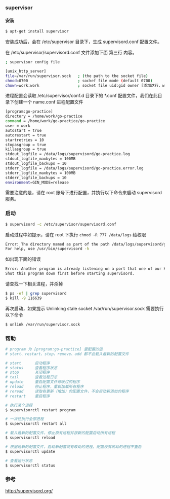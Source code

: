 ### supervisor

#### 安装

```sh
$ apt-get install supervisor
```

安装成功后，会在 /etc/supervisor 目录下，生成 supervisord.conf 配置文件。

在 /etc/supervisor/supervisord.conf 文件添加下面 第三行 内容。

```sh
; supervisor config file

[unix_http_server]
file=/var/run/supervisor.sock   ; (the path to the socket file)
chmod=0700                      ; sockef file mode (default 0700)
chown=work:work                 ; socket file uid:gid owner [添加这行，work 为调用 supervisorctl 进行重启等命令的用户]
```

进程配置会读取 /etc/supervisor/conf.d 目录下的 *.conf 配置文件，我们在此目录下创建一个 name.conf 进程配置文件

```sh
[program:go-practice]                                                           ; 项目名称
directory = /home/work/go-practice                                              ; 程序所在目录
command = /home/work/go-practice/go-practice                                    ; 程序启动命令
user = work                                                                     ; 可使用 supervisorctl 命令的用户
autostart = true                                                                ; 是否跟随 supervisord 的启动而启动
autorestart = true                                                              ; 程序退出后自动重启, 可选值：[unexpected, true, false]
startretries = 10                                                               ; 启动失败自动重试次数
stopasgroup = true                                                              ; 进程被杀死时，是否向这个进程组发送stop信号，包括子进程
killasgroup = true                                                              ; 向进程组发送kill信号，包括子进程
stdout_logfile = /data/logs/supervisord/go-practice.log                         ; 程序正常日志文件，supervisord 目录需手动创建
stdout_logfile_maxbytes = 100MB                                                 ; 程序日志文件大小
stdout_logfile_backups = 10                                                     ; 程序日志保留的备份数
stderr_logfile = /data/logs/supervisord/go-practice.error.log                   ; 程序错误日志文件，supervisord 目录需手动创建
stderr_logfile_maxbytes = 100MB                                                 ; 程序错误日志文件大小
stderr_logfile_backups = 10                                                     ; 程序错误日志保留的备份数
environment=GIN_MODE=release                                                    ; 环境变量，用逗号隔开
```

需要注意的是，请在 root 账号下进行配置，并执行以下命令来启动 supervisord 服务。

### 启动

```sh
$ supervisord -c /etc/supervisor/supervisord.conf
```

启动过程中如提示，请在 root 下执行 `chmod -R 777 /data/logs` 给权限

```sh
Error: The directory named as part of the path /data/logs/supervisord/go-practice.log does not exist. in section 'program:go-practice' (file: '/etc/supervisor/conf.d/go-practice.conf')
For help, use /usr/bin/supervisord -h
```

如出现下面的错误

```sh
Error: Another program is already listening on a port that one of our HTTP servers is configured to use. 
Shut this program down first before starting supervisord.
```

请查找一下相关进程，并杀掉

```sh
$ ps -ef | grep supervisord
$ kill -9 116639
```

再次启动，如果提示
Unlinking stale socket /var/run/supervisor.sock
需要执行以下命令

```sh
$ unlink /var/run/supervisor.sock
```

### 帮助

```sh
# program 为 [program:go-practice] 里配置的值
# start、restart、stop、remove、add 都不会载入最新的配置文件

# start      启动程序
# status     查看程序状态
# stop       关闭程序
# tail       查看进程日志
# update     重启配置文件修改过的程序
# reload     停止程序，重新加载所有程序
# reread     读取有更新（增加）的配置文件，不会启动新添加的程序
# restart    重启程序

# 执行某个进程
$ supervisorctl restart program

# 一次性执行全部进程
$ supervisorctl restart all

# 载入最新的配置文件，停止原有进程并按新的配置启动所有进程
$ supervisorctl reload

# 根据最新的配置文件，启动新配置或有改动的进程，配置没有改动的进程不重启
$ supervisorctl update

# 查看运行状态
$ supervisorctl status
```

### 参考

http://supervisord.org/

